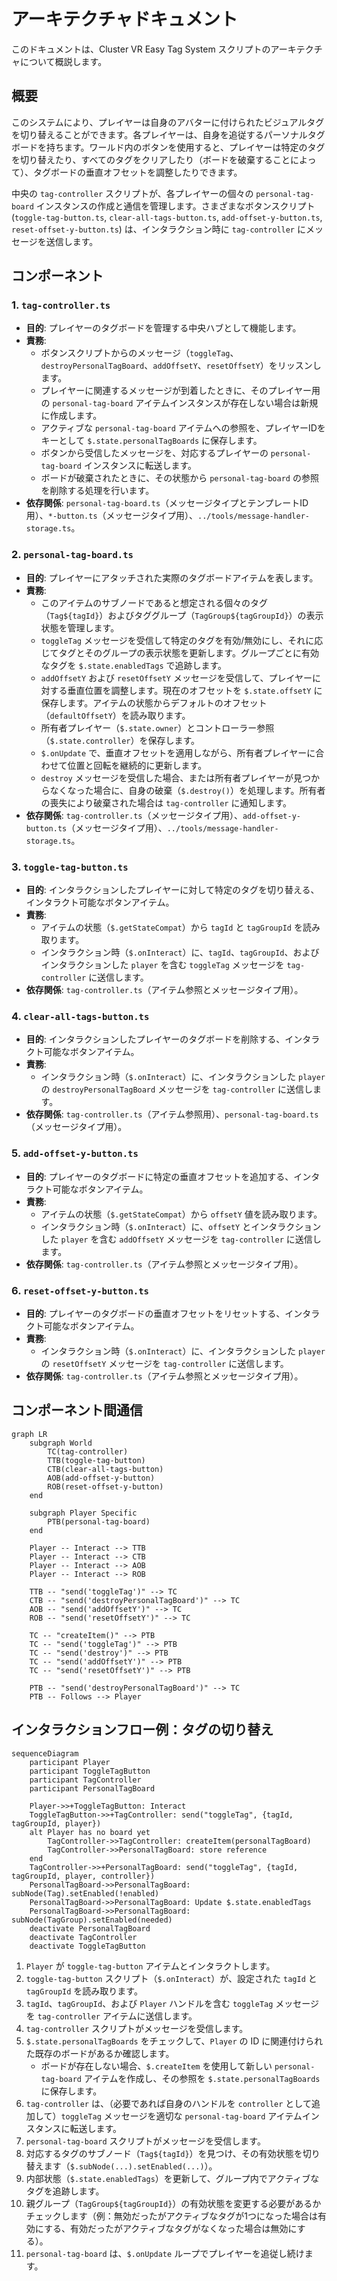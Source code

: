 # アーキテクチャドキュメント

このドキュメントは、Cluster VR Easy Tag System スクリプトのアーキテクチャについて概説します。

## 概要

このシステムにより、プレイヤーは自身のアバターに付けられたビジュアルタグを切り替えることができます。各プレイヤーは、自身を追従するパーソナルタグボードを持ちます。ワールド内のボタンを使用すると、プレイヤーは特定のタグを切り替えたり、すべてのタグをクリアしたり（ボードを破棄することによって）、タグボードの垂直オフセットを調整したりできます。

中央の `tag-controller` スクリプトが、各プレイヤーの個々の `personal-tag-board` インスタンスの作成と通信を管理します。さまざまなボタンスクリプト (`toggle-tag-button.ts`, `clear-all-tags-button.ts`, `add-offset-y-button.ts`, `reset-offset-y-button.ts`) は、インタラクション時に `tag-controller` にメッセージを送信します。

## コンポーネント

### 1. `tag-controller.ts`

*   **目的**: プレイヤーのタグボードを管理する中央ハブとして機能します。
*   **責務**:
    *   ボタンスクリプトからのメッセージ（`toggleTag`、`destroyPersonalTagBoard`、`addOffsetY`、`resetOffsetY`）をリッスンします。
    *   プレイヤーに関連するメッセージが到着したときに、そのプレイヤー用の `personal-tag-board` アイテムインスタンスが存在しない場合は新規に作成します。
    *   アクティブな `personal-tag-board` アイテムへの参照を、プレイヤーIDをキーとして `$.state.personalTagBoards` に保存します。
    *   ボタンから受信したメッセージを、対応するプレイヤーの `personal-tag-board` インスタンスに転送します。
    *   ボードが破棄されたときに、その状態から `personal-tag-board` の参照を削除する処理を行います。
*   **依存関係**: `personal-tag-board.ts`（メッセージタイプとテンプレートID用）、`*-button.ts`（メッセージタイプ用）、`../tools/message-handler-storage.ts`。

### 2. `personal-tag-board.ts`

*   **目的**: プレイヤーにアタッチされた実際のタグボードアイテムを表します。
*   **責務**:
    *   このアイテムのサブノードであると想定される個々のタグ（`Tag${tagId}`）およびタググループ（`TagGroup${tagGroupId}`）の表示状態を管理します。
    *   `toggleTag` メッセージを受信して特定のタグを有効/無効にし、それに応じてタグとそのグループの表示状態を更新します。グループごとに有効なタグを `$.state.enabledTags` で追跡します。
    *   `addOffsetY` および `resetOffsetY` メッセージを受信して、プレイヤーに対する垂直位置を調整します。現在のオフセットを `$.state.offsetY` に保存します。アイテムの状態からデフォルトのオフセット（`defaultOffsetY`）を読み取ります。
    *   所有者プレイヤー（`$.state.owner`）とコントローラー参照（`$.state.controller`）を保存します。
    *   `$.onUpdate` で、垂直オフセットを適用しながら、所有者プレイヤーに合わせて位置と回転を継続的に更新します。
    *   `destroy` メッセージを受信した場合、または所有者プレイヤーが見つからなくなった場合に、自身の破棄（`$.destroy()`）を処理します。所有者の喪失により破棄された場合は `tag-controller` に通知します。
*   **依存関係**: `tag-controller.ts`（メッセージタイプ用）、`add-offset-y-button.ts`（メッセージタイプ用）、`../tools/message-handler-storage.ts`。

### 3. `toggle-tag-button.ts`

*   **目的**: インタラクションしたプレイヤーに対して特定のタグを切り替える、インタラクト可能なボタンアイテム。
*   **責務**:
    *   アイテムの状態（`$.getStateCompat`）から `tagId` と `tagGroupId` を読み取ります。
    *   インタラクション時（`$.onInteract`）に、`tagId`、`tagGroupId`、およびインタラクションした `player` を含む `toggleTag` メッセージを `tag-controller` に送信します。
*   **依存関係**: `tag-controller.ts`（アイテム参照とメッセージタイプ用）。

### 4. `clear-all-tags-button.ts`

*   **目的**: インタラクションしたプレイヤーのタグボードを削除する、インタラクト可能なボタンアイテム。
*   **責務**:
    *   インタラクション時（`$.onInteract`）に、インタラクションした `player` の `destroyPersonalTagBoard` メッセージを `tag-controller` に送信します。
*   **依存関係**: `tag-controller.ts`（アイテム参照用）、`personal-tag-board.ts`（メッセージタイプ用）。

### 5. `add-offset-y-button.ts`

*   **目的**: プレイヤーのタグボードに特定の垂直オフセットを追加する、インタラクト可能なボタンアイテム。
*   **責務**:
    *   アイテムの状態（`$.getStateCompat`）から `offsetY` 値を読み取ります。
    *   インタラクション時（`$.onInteract`）に、`offsetY` とインタラクションした `player` を含む `addOffsetY` メッセージを `tag-controller` に送信します。
*   **依存関係**: `tag-controller.ts`（アイテム参照とメッセージタイプ用）。

### 6. `reset-offset-y-button.ts`

*   **目的**: プレイヤーのタグボードの垂直オフセットをリセットする、インタラクト可能なボタンアイテム。
*   **責務**:
    *   インタラクション時（`$.onInteract`）に、インタラクションした `player` の `resetOffsetY` メッセージを `tag-controller` に送信します。
*   **依存関係**: `tag-controller.ts`（アイテム参照とメッセージタイプ用）。

## コンポーネント間通信

```mermaid
graph LR
    subgraph World
        TC(tag-controller)
        TTB(toggle-tag-button)
        CTB(clear-all-tags-button)
        AOB(add-offset-y-button)
        ROB(reset-offset-y-button)
    end

    subgraph Player Specific
        PTB(personal-tag-board)
    end

    Player -- Interact --> TTB
    Player -- Interact --> CTB
    Player -- Interact --> AOB
    Player -- Interact --> ROB

    TTB -- "send('toggleTag')" --> TC
    CTB -- "send('destroyPersonalTagBoard')" --> TC
    AOB -- "send('addOffsetY')" --> TC
    ROB -- "send('resetOffsetY')" --> TC

    TC -- "createItem()" --> PTB
    TC -- "send('toggleTag')" --> PTB
    TC -- "send('destroy')" --> PTB
    TC -- "send('addOffsetY')" --> PTB
    TC -- "send('resetOffsetY')" --> PTB

    PTB -- "send('destroyPersonalTagBoard')" --> TC
    PTB -- Follows --> Player
```

## インタラクションフロー例：タグの切り替え

```mermaid
sequenceDiagram
    participant Player
    participant ToggleTagButton
    participant TagController
    participant PersonalTagBoard

    Player->>+ToggleTagButton: Interact
    ToggleTagButton->>+TagController: send("toggleTag", {tagId, tagGroupId, player})
    alt Player has no board yet
        TagController->>TagController: createItem(personalTagBoard)
        TagController->>PersonalTagBoard: store reference
    end
    TagController->>+PersonalTagBoard: send("toggleTag", {tagId, tagGroupId, player, controller})
    PersonalTagBoard->>PersonalTagBoard: subNode(Tag).setEnabled(!enabled)
    PersonalTagBoard->>PersonalTagBoard: Update $.state.enabledTags
    PersonalTagBoard->>PersonalTagBoard: subNode(TagGroup).setEnabled(needed)
    deactivate PersonalTagBoard
    deactivate TagController
    deactivate ToggleTagButton
```

1.  `Player` が `toggle-tag-button` アイテムとインタラクトします。
2.  `toggle-tag-button` スクリプト（`$.onInteract`）が、設定された `tagId` と `tagGroupId` を読み取ります。
3.  `tagId`、`tagGroupId`、および `Player` ハンドルを含む `toggleTag` メッセージを `tag-controller` アイテムに送信します。
4.  `tag-controller` スクリプトがメッセージを受信します。
5.  `$.state.personalTagBoards` をチェックして、`Player` の ID に関連付けられた既存のボードがあるか確認します。
    *   ボードが存在しない場合、`$.createItem` を使用して新しい `personal-tag-board` アイテムを作成し、その参照を `$.state.personalTagBoards` に保存します。
6.  `tag-controller` は、（必要であれば自身のハンドルを `controller` として追加して）`toggleTag` メッセージを適切な `personal-tag-board` アイテムインスタンスに転送します。
7.  `personal-tag-board` スクリプトがメッセージを受信します。
8.  対応するタグのサブノード（`Tag${tagId}`）を見つけ、その有効状態を切り替えます（`$.subNode(...).setEnabled(...)`）。
9.  内部状態（`$.state.enabledTags`）を更新して、グループ内でアクティブなタグを追跡します。
10. 親グループ（`TagGroup${tagGroupId}`）の有効状態を変更する必要があるかチェックします（例：無効だったがアクティブなタグが1つになった場合は有効にする、有効だったがアクティブなタグがなくなった場合は無効にする）。
11. `personal-tag-board` は、`$.onUpdate` ループでプレイヤーを追従し続けます。